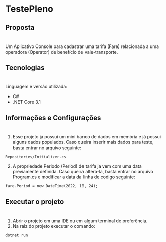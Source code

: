 # TestePleno

## Proposta
#

Um Aplicativo Console para cadastrar uma tarifa (Fare) relacionada a uma operadora (Operator) de benefício de vale-transporte.
<br>

## Tecnologias
#
Linguagem e versão utilizada:

- C#
- .NET Core 3.1


## Informações e Configurações
#
1. Esse projeto já possui um mini banco de dados em memória e já possui alguns dados populados. Caso queira inserir mais dados para teste, basta entrar no arquivo seguinte: 

```
Repositories/Initializer.cs
```

2. A propriedade Periodo (Period) de tarifa ja vem com uma data previamente definida. Caso queira alterá-la, basta entrar no arquivo Program.cs e modificar a data da linha de codigo seguinte:

```
fare.Period = new DateTime(2022, 10, 24);
```

## Executar o projeto
#
1. Abrir o projeto em uma IDE ou em algum terminal de preferência.
2. Na raiz do projeto executar o comando: 

```
dotnet run
```
#

